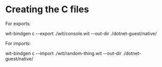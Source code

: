 # Creating the C files

For exports:

wit-bindgen c --export ./wit/console.wit --out-dir ./dotnet-guest/native/

For imports:

wit-bindgen c --import ./wit/random-thing.wit --out-dir ./dotnet-guest/native/
